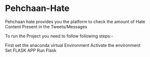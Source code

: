 # Pehchaan-Hate

Pehchaan hate provides you the platform to check the amount of Hate Content Present in the Tweets/Messages

To run the Project you need to follow following steps:-

First set the anaconda virtual Environment
Activate the environment<br>
Set FLASK APP
Run Flask 
